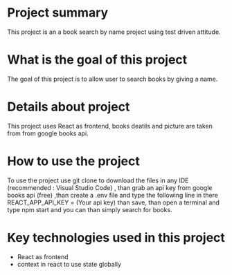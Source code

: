 # Project summary
This project is an a book search by name project using test driven attitude.

# What is the goal of this project
The goal of this project is to allow user to search books by giving a name.

# Details about project
This project uses React as frontend,
 books deatils and picture are taken from from google books api.

# How to use the project
To use the project use git clone to download the files in any IDE (recommended : Visual Studio Code) , than grab an api key from google books api (free) ,than create a .env file and type the following line in there REACT_APP_API_KEY = (Your api key) than save, than open a terminal and type npm start and you can than simply search for books.
# Key technologies used in this project
* React as frontend
* context in react to use state globally
